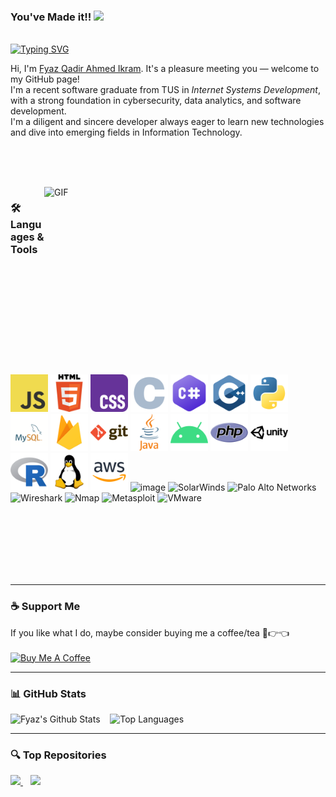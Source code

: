 ### You've Made it!! <img src="https://media.giphy.com/media/hvRJCLFzcasrR4ia7z/giphy.gif" width="25px">
<br />
<a href="https://git.io/typing-svg"><img src="https://readme-typing-svg.demolab.com?font=Google+Sans+Code&pause=1000&color=F7F7F7&background=FFFFFF00&width=435&lines=Welcome+to+my+Github+Page!;My+Name+is+Fyaz+Ikram+;I+love+to+Code+%3C%2F%3E+....;Develop+%F0%9F%91%A8%F0%9F%8F%BB%E2%80%8D%F0%9F%92%BB+......;Teach+%F0%9F%93%9D+........;And+Inspire+new+ideas+%F0%9F%92%A1;I'm+very+passionate+about%3A;Cybersecurity+%E2%9A%A0%EF%B8%8E;DevSecOPS+%F0%9F%9B%A0%EF%B8%8F;Automation+%F0%9F%9A%80;Aviation+%E2%9C%88%EF%B8%8F" alt="Typing SVG" /></a>

Hi, I'm [Fyaz Qadir Ahmed Ikram](https://fqain.github.io). It's a pleasure meeting you — welcome to my GitHub page!  
I'm a recent software graduate from TUS in *Internet Systems Development*, with a strong foundation in cybersecurity, data analytics, and software development.  
I'm a diligent and sincere developer always eager to learn new technologies and dive into emerging fields in Information Technology.

<br /><br />

<br />

<img align="right" alt="GIF" src="https://github.com/abhisheknaiidu/abhisheknaiidu/blob/master/code.gif?raw=true" width="450" height="300" />

### 🛠️ Languages & Tools  

<p align="left">
  <!-- Programming/Dev stack (unchanged) -->
  <img height="60" src="https://raw.githubusercontent.com/github/explore/main/topics/javascript/javascript.png" alt="JavaScript" />
  <img height="60" src="https://raw.githubusercontent.com/github/explore/main/topics/html/html.png" alt="HTML" />
  <img height="60" src="https://raw.githubusercontent.com/github/explore/main/topics/css/css.png" alt="CSS" />
  <img height="60" src="https://raw.githubusercontent.com/github/explore/main/topics/c/c.png" alt="C" />
  <img height="60" src="https://raw.githubusercontent.com/github/explore/main/topics/csharp/csharp.png" alt="C#" />
  <img height="60" src="https://raw.githubusercontent.com/github/explore/main/topics/cpp/cpp.png" alt="C++" />
  <img height="60" src="https://raw.githubusercontent.com/github/explore/main/topics/python/python.png" alt="Python" />
  <img height="60" src="https://raw.githubusercontent.com/github/explore/main/topics/mysql/mysql.png" alt="MySQL" />
  <img height="60" src="https://raw.githubusercontent.com/github/explore/main/topics/firebase/firebase.png" alt="Firebase" />
  <img height="60" src="https://raw.githubusercontent.com/github/explore/main/topics/git/git.png" alt="Git" />
  <img height="60" src="https://raw.githubusercontent.com/github/explore/main/topics/java/java.png" alt="Java" />
  <img height="60" src="https://raw.githubusercontent.com/github/explore/main/topics/android/android.png" alt="Android" />
  <img height="60" src="https://raw.githubusercontent.com/github/explore/main/topics/php/php.png" alt="PHP" />
  <img height="60" src="https://raw.githubusercontent.com/github/explore/main/topics/unity/unity.png" alt="Unity" />
  <img height="60" src="https://raw.githubusercontent.com/github/explore/main/topics/r/r.png" alt="R" />
  <img height="60" src="https://raw.githubusercontent.com/github/explore/main/topics/linux/linux.png" alt="Linux" />
  <img height="60" src="https://raw.githubusercontent.com/github/explore/main/topics/aws/aws.png" alt="AWS" />

  <!-- Cybersecurity / Network Tools -->
  <img width="40" height="40" alt="image" src="https://github.com/user-attachments/assets/bb39c316-ac49-4b25-b864-050a3d7fb009" />
  <img height="40" src="https://images.icon-icons.com/2699/PNG/512/solarwinds_logo_icon_169738.png" alt="SolarWinds" />
  <img height="40" src="https://companieslogo.com/img/orig/PANW-4618d203.png?t=1720244493" alt="Palo Alto Networks" />
  <img height="40" src="https://e1.pngegg.com/pngimages/342/752/png-clipart-macos-app-icons-wireshark.png" alt="Wireshark" />
  <img height="40" src="https://www.myqnap.org/wp-content/uploads/nmap-logo.png" alt="Nmap" />
  <img height="40" src="https://www.kali.org/tools/metasploit-framework/images/metasploit-framework-logo.svg" alt="Metasploit" />
  <img height="40" src="https://e7.pngegg.com/pngimages/23/668/png-clipart-vm-logo-text-brand-logo-vmware-text-logo-thumbnail.png" alt="VMware" />
  <img height="40" src="https://www.devprojournal.com/wp-content/uploads/2021/10/dynatrace-logo.png" alt="" />
  <img height="40" src="https://encrypted-tbn0.gstatic.com/images?q=tbn:ANd9GcRIGLJUF2mKapkUggbszRihDaBg1b8bMphOjg&s" alt="" />
  <img height="40" src="https://cdn3.iconfinder.com/data/icons/database-29/100/database_data_storage_db_file-01-512.png" alt="" />
  <img height="40" src="https://cdn4.iconfinder.com/data/icons/logos-and-brands/512/144_Gitlab_logo_logos-512.png" alt="" />
  <img height="40" src="https://cdn-public.softwarereviews.com/production/favicons/offerings/7899/original/channels4_profile-removebg-preview.png" alt="" />
  <img height="40" src="https://cdn-public.softwarereviews.com/production/favicons/offerings/9448/original/256x256bb__40_-removebg-preview.png" alt="" />
  <img height="40" src="https://cdn11.bigcommerce.com/s-vf6hqg41u5/images/stencil/1280x1280/products/1355152/2138733/RSA_Security-Logo.wine__05397.1728317407.png?c=2" alt="" />
  <img height="40" src="https://www.netpoleons.com/uploads/1/0/7/8/107892225/logo-website-24_orig.png" alt="" />
  <img height="40" src="" alt="" />
  <img height="40" src="" alt="" />
  <img height="40" src="" alt="" />
  <img height="40" src="" alt="" />
</p>


<br /><br />
<br />
<br />
<br />
<br />

---

### ☕ Support Me  

If you like what I do, maybe consider buying me a coffee/tea 🥺👉👈  
<a href="https://www.buymeacoffee.com/fyazikram8Y" target="_blank">
<br />
  <img src="https://cdn.buymeacoffee.com/buttons/v2/default-red.png" alt="Buy Me A Coffee" width="150">
</a>

---

### 📊 GitHub Stats

<p align="left">
  <img src="https://github-readme-stats.vercel.app/api?username=FQAIN&show_icons=true&include_all_commits=true&theme=dark&hide_border=true" alt="Fyaz's Github Stats" height="160"/>
  &nbsp;&nbsp;
  <img src="https://github-readme-stats.vercel.app/api/top-langs/?username=FQAIN&layout=compact&theme=dark&hide_border=true" alt="Top Languages" height="160"/>
</p>

---

### 🔍 Top Repositories

<p align="left">
  <a href="https://github.com/FQAIN/github-readme-stats">
    <img src="https://github-readme-stats.vercel.app/api/pin/?username=FQAIN&repo=GiddyGoat.CodeIgniter&theme=dark" height="130"/>
  </a>
  &nbsp;&nbsp;
  <a href="https://github.com/FQAIN/FQAIN.github.io">
    <img src="https://github-readme-stats.vercel.app/api/pin/?username=FQAIN&repo=SOAM-Sullimar-Academy-of-Music-Enigma-Crackers&theme=dark" height="130"/>
  </a>
</p>
